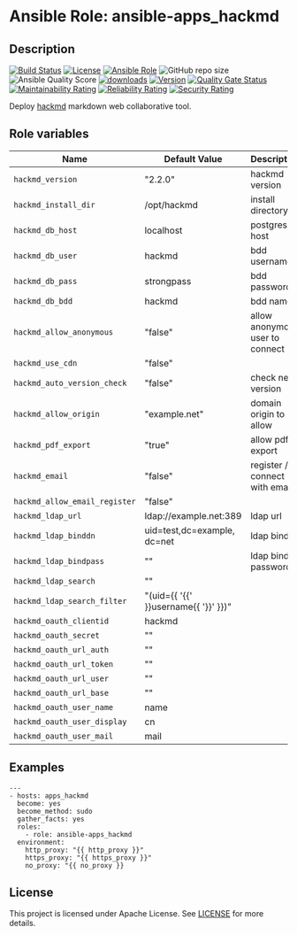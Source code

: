 # Ansible Role: ansible-apps_hackmd

## Description

[![Build Status](https://travis-ci.com/lotusnoir/ansible-apps_hackmd.svg?branch=master?style=flat)](https://travis-ci.com/lotusnoir/ansible-apps_hackmd)
[![License](https://img.shields.io/badge/license-Apache--2.0-brightgreen?style=flat)](https://opensource.org/licenses/Apache-2.0)
[![Ansible Role](https://img.shields.io/badge/galaxy-apps_hackmd-purple?style=flat)](https://galaxy.ansible.com/lotusnoir/apps_hackmd)
![GitHub repo size](https://img.shields.io/github/repo-size/lotusnoir/ansible-apps_hackmd?color=orange&style=flat)
![Ansible Quality Score](https://img.shields.io/ansible/quality/52300)
[![downloads](https://img.shields.io/ansible/role/d/52300)](https://galaxy.ansible.com/lotusnoir/apps_hackmd)
[![Version](https://img.shields.io/github/release/lotusnoir/ansible-apps_hackmd.svg)](https://github.com/lotusnoir/ansible-apps_hackmd/releases/)
[![Quality Gate Status](https://sonarcloud.io/api/project_badges/measure?project=lotusnoir_ansible-apps_hackmd&metric=alert_status)](https://sonarcloud.io/dashboard?id=lotusnoir_ansible-apps_hackmd)
[![Maintainability Rating](https://sonarcloud.io/api/project_badges/measure?project=lotusnoir_ansible-apps_hackmd&metric=sqale_rating)](https://sonarcloud.io/dashboard?id=lotusnoir_ansible-apps_hackmd)
[![Reliability Rating](https://sonarcloud.io/api/project_badges/measure?project=lotusnoir_ansible-apps_hackmd&metric=reliability_rating)](https://sonarcloud.io/dashboard?id=lotusnoir_ansible-apps_hackmd)
[![Security Rating](https://sonarcloud.io/api/project_badges/measure?project=lotusnoir_ansible-apps_hackmd&metric=security_rating)](https://sonarcloud.io/dashboard?id=lotusnoir_ansible-apps_hackmd)

Deploy [hackmd](https://github.com/hackmdio/codimd) markdown web collaborative tool.

## Role variables

| Name           | Default Value | Description                        |
| -------------- | ------------- | -----------------------------------|
| `hackmd_version` | "2.2.0" | hackmd version |
| `hackmd_install_dir` | /opt/hackmd | install directory | 
| `hackmd_db_host` | localhost | postgresl host | 
| `hackmd_db_user` | hackmd | bdd username | 
| `hackmd_db_pass` | strongpass | bdd password | 
| `hackmd_db_bdd` | hackmd | bdd name | 
| `hackmd_allow_anonymous` | "false" | allow anonymous user to connect | 
| `hackmd_use_cdn` | "false" |  | 
| `hackmd_auto_version_check` | "false" | check new version | 
| `hackmd_allow_origin` | "example.net" | domain origin to allow | 
| `hackmd_pdf_export` | "true" | allow pdf export | 
| `hackmd_email` | "false" | register / connect with email | 
| `hackmd_allow_email_register` | "false" |  | 
| `hackmd_ldap_url` | ldap://example.net:389 | ldap url | 
| `hackmd_ldap_binddn` | uid=test,dc=example, dc=net | ldap bindn | 
| `hackmd_ldap_bindpass` | "" | ldap binddn password  | 
| `hackmd_ldap_search` | "" |  | 
| `hackmd_ldap_search_filter` | "(uid={{ '{{' }}username{{ '}}' }})" |  | 
| `hackmd_oauth_clientid` | hackmd |  | 
| `hackmd_oauth_secret` | "" |  | 
| `hackmd_oauth_url_auth` | "" |  | 
| `hackmd_oauth_url_token` | "" |  | 
| `hackmd_oauth_url_user` | "" |  | 
| `hackmd_oauth_url_base` | "" |  | 
| `hackmd_oauth_user_name` | name |  | 
| `hackmd_oauth_user_display` | cn |  | 
| `hackmd_oauth_user_mail` | mail |  | 

## Examples

	---
	- hosts: apps_hackmd
	  become: yes
	  become_method: sudo
	  gather_facts: yes
	  roles:
	    - role: ansible-apps_hackmd
	  environment: 
	    http_proxy: "{{ http_proxy }}"
	    https_proxy: "{{ https_proxy }}"
	    no_proxy: "{{ no_proxy }}

## License

This project is licensed under Apache License. See [LICENSE](/LICENSE) for more details.
